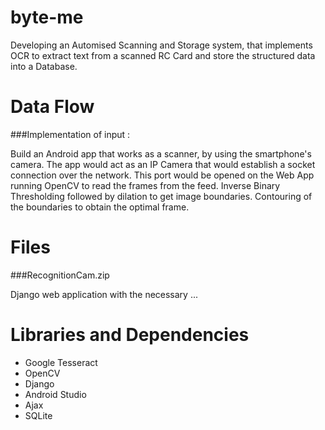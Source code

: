 # byte-me
Developing an Automised Scanning and Storage system, that implements OCR to extract text from a scanned RC Card and store the structured data into a Database.

# Data Flow

###Implementation of input :

Build an Android app that works as a scanner, by using the smartphone's camera. 
The app would act as an IP Camera that would establish a socket connection over the network.
This port would be opened on the Web App running OpenCV to read the frames from the feed.
Inverse Binary Thresholding followed by dilation to get image boundaries.
Contouring of the boundaries to obtain the optimal frame.

# Files

###RecognitionCam.zip

Django web application with the necessary ...




# Libraries and Dependencies

- Google Tesseract
- OpenCV
- Django
- Android Studio
- Ajax
- SQLite


